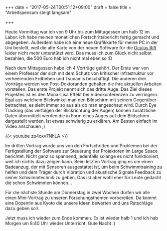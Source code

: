 +++
date = "2017-05-24T00:51:12+09:00"
draft = false
title = "Arbeitspensum steigt langsam"

+++

Heute Vormittag war ich von 9 Uhr bis zum Mittagessen um halb 12 im Labor. Ich
habe meinen monatlichen Fortschrittsbericht fertig gemacht und abgegeben.
Außerdem habe ich eine neue Grafikkarte für meine PC in der Uni bestellt, weil
die alte Karte von der neuen Software für die [Oculus Rift] leider nicht mehr
unterstützt wird. Das muss ich zum Glück nicht selbst bezahlen, die 500 Euro hab
ich nicht mal eben so :D

Nach dem Mittagessen habe ich 4 Vorträge gehört. Der Erste war von einem
Professor der sich mit dem Schutz von kritischer Infrastruktur vor verheerenden
Erdbeben und Tsunamis beschäftigt. Die anderen drei Vorträge werden von
Post-Doktoranden gehalten die ihre aktuellen Arbeiten vorstellen. Das erste
Projekt nennt sich das dritte Auge. Das Ziel dieses Projektes ist es den
Mona-Lisa Effekt bei Videokonferenzen zu verringern. Egal aus welchem
Blickwinkel man den Bildschirm mit seinem Gegenüber betrachtet, es sieht immer
so aus als ob man angeschaut wird. Durch Eye Tracking (das verfolgen der
Blickrichtung der Augen) können zusätzliche Daten übermittelt werden die in Form
eines Auges auf dem Bildschirm dargestellt werden. Ist etwas schwierig zu
erklären. Am Besten einfach im Video anschauen ;)

{{< youtube zp4oxv7NhLA >}}

Im dritten Vortrag wurde uns von den Fortschritten und Problemen bei der
Fertigstellung der Software zur Steuerung der Projektoren im Large Space
berichtet. Nicht ganz so spannend, jedenfalls solange es nicht funktioniert,
weil ich nichts dazu zeigen kann. Beim letzten Vortrag ging es um einen
Badeanzug, der mit Sensoren ausgestattet ist, um beim Schwimmtraining zu helfen
und dem Träger durch Vibration und akustische Signale Feedback zu seiner
Schwimmtechnik zu geben. Das ist aber wohl eher für Leute gedacht die schon
Schwimmen können...

Für die nächste Stunde am Donnerstag in zwei Wochen dürfen wir alle einen
Mini-Vortrag zu unseren Forschungsthemen vorbereiten. Da kommt eine Dozentin aus
Kyoto die unsere Ideen bewerten und uns Ratschläge dazu geben soll.

Jetzt muss ich wieder zum Ende kommen. Es ist wieder halb 1 und ich hab Morgen
um 8:40 Uhr wieder Unterricht. Gute Nacht :)

<!-- Links: -->
[Oculus Rift]: https://www.oculus.com/rift/
